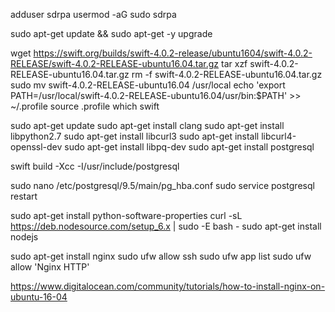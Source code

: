 adduser sdrpa
usermod -aG sudo sdrpa

sudo apt-get update && sudo apt-get -y upgrade

wget https://swift.org/builds/swift-4.0.2-release/ubuntu1604/swift-4.0.2-RELEASE/swift-4.0.2-RELEASE-ubuntu16.04.tar.gz
tar xzf swift-4.0.2-RELEASE-ubuntu16.04.tar.gz
rm -f swift-4.0.2-RELEASE-ubuntu16.04.tar.gz
sudo mv swift-4.0.2-RELEASE-ubuntu16.04 /usr/local
echo 'export PATH=/usr/local/swift-4.0.2-RELEASE-ubuntu16.04/usr/bin:$PATH' >> ~/.profile
source .profile
which swift

sudo apt-get update
sudo apt-get install clang
sudo apt-get install libpython2.7
sudo apt-get install libcurl3
sudo apt-get install libcurl4-openssl-dev
sudo apt-get install libpq-dev
sudo apt-get install postgresql

swift build -Xcc -I/usr/include/postgresql

sudo nano /etc/postgresql/9.5/main/pg_hba.conf
sudo service postgresql restart

sudo apt-get install python-software-properties
curl -sL https://deb.nodesource.com/setup_6.x | sudo -E bash -
sudo apt-get install nodejs

sudo apt-get install nginx
sudo ufw allow ssh
sudo ufw app list
sudo ufw allow 'Nginx HTTP'

https://www.digitalocean.com/community/tutorials/how-to-install-nginx-on-ubuntu-16-04